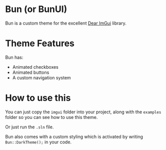# Bun (or BunUI)

Bun is a custom theme for the excellent [Dear ImGui](https://github.com/ocornut/imgui) library.

# Theme Features

Bun has:
* Animated checkboxes
* Animated buttons
* A custom navigation system

# How to use this

You can just copy the `imgui` folder into your project, along with the `examples` folder so you can see how to use this theme.

Or just run the `.sln` file.

Bun also comes with a custom styling which is activated by writing  `Bun::DarkTheme();` in your code.
